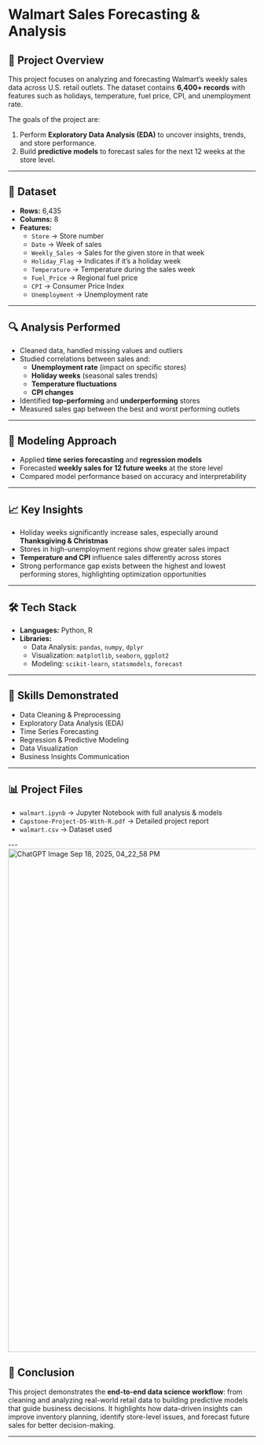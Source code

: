 # Walmart Sales Forecasting & Analysis  

## 📌 Project Overview  
This project focuses on analyzing and forecasting Walmart’s weekly sales data across U.S. retail outlets. The dataset contains **6,400+ records** with features such as holidays, temperature, fuel price, CPI, and unemployment rate.  

The goals of the project are:  
1. Perform **Exploratory Data Analysis (EDA)** to uncover insights, trends, and store performance.  
2. Build **predictive models** to forecast sales for the next 12 weeks at the store level.  

---

## 📂 Dataset  
- **Rows:** 6,435  
- **Columns:** 8  
- **Features:**  
  - `Store` → Store number  
  - `Date` → Week of sales  
  - `Weekly_Sales` → Sales for the given store in that week  
  - `Holiday_Flag` → Indicates if it’s a holiday week  
  - `Temperature` → Temperature during the sales week  
  - `Fuel_Price` → Regional fuel price  
  - `CPI` → Consumer Price Index  
  - `Unemployment` → Unemployment rate  

---

## 🔍 Analysis Performed  
- Cleaned data, handled missing values and outliers  
- Studied correlations between sales and:  
  - **Unemployment rate** (impact on specific stores)  
  - **Holiday weeks** (seasonal sales trends)  
  - **Temperature fluctuations**  
  - **CPI changes**  
- Identified **top-performing** and **underperforming** stores  
- Measured sales gap between the best and worst performing outlets  

---

## 🤖 Modeling Approach  
- Applied **time series forecasting** and **regression models**  
- Forecasted **weekly sales for 12 future weeks** at the store level  
- Compared model performance based on accuracy and interpretability  

---

## 📈 Key Insights  
- Holiday weeks significantly increase sales, especially around **Thanksgiving & Christmas**  
- Stores in high-unemployment regions show greater sales impact  
- **Temperature and CPI** influence sales differently across stores  
- Strong performance gap exists between the highest and lowest performing stores, highlighting optimization opportunities  

---

## 🛠️ Tech Stack  
- **Languages:** Python, R  
- **Libraries:**  
  - Data Analysis: `pandas`, `numpy`, `dplyr`  
  - Visualization: `matplotlib`, `seaborn`, `ggplot2`  
  - Modeling: `scikit-learn`, `statsmodels`, `forecast`  

---

## 🚀 Skills Demonstrated  
- Data Cleaning & Preprocessing  
- Exploratory Data Analysis (EDA)  
- Time Series Forecasting  
- Regression & Predictive Modeling  
- Data Visualization  
- Business Insights Communication  

---

## 📊 Project Files  
- `walmart.ipynb` → Jupyter Notebook with full analysis & models  
- `Capstone-Project-DS-With-R.pdf` → Detailed project report  
- `walmart.csv` → Dataset used  

---<img width="1536" height="1024" alt="ChatGPT Image Sep 18, 2025, 04_22_58 PM" src="https://github.com/user-attachments/assets/dfcb4b7f-858e-4135-83bd-a33a301ec9d8" />


## 📌 Conclusion  
This project demonstrates the **end-to-end data science workflow**: from cleaning and analyzing real-world retail data to building predictive models that guide business decisions. It highlights how data-driven insights can improve inventory planning, identify store-level issues, and forecast future sales for better decision-making.  
 

---
